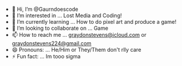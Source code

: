 - 👋 Hi, I’m @Gaurndoescode
- 👀 I’m interested in ... Lost Media and Coding!
- 🌱 I’m currently learning ... How to do pixel art and produce a game!
- 💞️ I’m looking to collaborate on ... Game
- 📫 How to reach me ... graydonstevens@icloud.com or graydonstevens224@gmail.com
- 😄 Pronouns: ... He/Him or They/Them don't rlly care
- ⚡ Fun fact: ... Im tooo sigma

<!---
Gaurndoescode/Gaurndoescode is a ✨ special ✨ repository because its `README.md` (this file) appears on your GitHub profile.
You can click the Preview link to take a look at your changes.
--->
